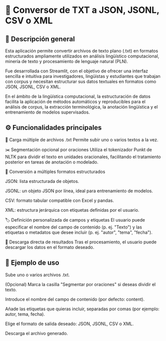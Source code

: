 # 🧠 Conversor de TXT a JSON, JSONL, CSV o XML

## 📘 Descripción general

Esta aplicación permite convertir archivos de texto plano (.txt) en formatos estructurados ampliamente utilizados en análisis lingüístico computacional, minería de texto y procesamiento de lenguaje natural (PLN).

Fue desarrollada con Streamlit, con el objetivo de ofrecer una interfaz sencilla e intuitiva para investigadores, lingüistas y estudiantes que trabajan con corpus y necesitan estructurar sus datos textuales en formatos como JSON, JSONL, CSV o XML.

En el ámbito de la lingüística computacional, la estructuración de datos facilita la aplicación de métodos automáticos y reproducibles para el análisis de corpus, la extracción terminológica, la anotación lingüística y el entrenamiento de modelos supervisados.

## ⚙️ Funcionalidades principales

📂 Carga múltiple de archivos .txt
Permite subir uno o varios textos a la vez.

✂️ Segmentación opcional por oraciones
Utiliza el tokenizador Punkt de NLTK para dividir el texto en unidades oracionales, facilitando el tratamiento posterior en tareas de anotación o modelado.

🧩 Conversión a múltiples formatos estructurados

JSON: lista estructurada de objetos.

JSONL: un objeto JSON por línea, ideal para entrenamiento de modelos.

CSV: formato tabular compatible con Excel y pandas.

XML: estructura jerárquica con etiquetas definidas por el usuario.

🏷️ Definición personalizada de campos y etiquetas
El usuario puede especificar el nombre del campo de contenido (p. ej. "Texto") y las etiquetas o metadatos que desee incluir (p. ej. "autor", "tema", "fecha").

💾 Descarga directa de resultados
Tras el procesamiento, el usuario puede descargar los datos en el formato deseado.

## 🧾 Ejemplo de uso

Sube uno o varios archivos .txt.

(Opcional) Marca la casilla "Segmentar por oraciones" si deseas dividir el texto.

Introduce el nombre del campo de contenido (por defecto: content).

Añade las etiquetas que quieras incluir, separadas por comas (por ejemplo: autor, tema, fecha).

Elige el formato de salida deseado: JSON, JSONL, CSV o XML.

Descarga el archivo generado.
